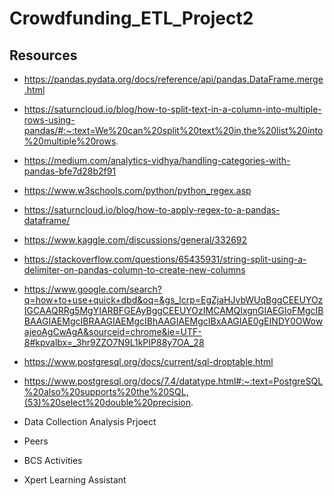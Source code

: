 # Crowdfunding_ETL_Project2

## Resources
- https://pandas.pydata.org/docs/reference/api/pandas.DataFrame.merge.html
- https://saturncloud.io/blog/how-to-split-text-in-a-column-into-multiple-rows-using-pandas/#:~:text=We%20can%20split%20text%20in,the%20list%20into%20multiple%20rows.
- https://medium.com/analytics-vidhya/handling-categories-with-pandas-bfe7d28b2f91
- https://www.w3schools.com/python/python_regex.asp
- https://saturncloud.io/blog/how-to-apply-regex-to-a-pandas-dataframe/
- https://www.kaggle.com/discussions/general/332692
- https://stackoverflow.com/questions/65435931/string-split-using-a-delimiter-on-pandas-column-to-create-new-columns
- https://www.google.com/search?q=how+to+use+quick+dbd&oq=&gs_lcrp=EgZjaHJvbWUqBggCEEUYOzIGCAAQRRg5MgYIARBFGEAyBggCEEUYOzIMCAMQIxgnGIAEGIoFMgcIBBAAGIAEMgcIBRAAGIAEMgcIBhAAGIAEMgcIBxAAGIAE0gEINDY0OWowajeoAgCwAgA&sourceid=chrome&ie=UTF-8#kpvalbx=_3hr9ZZO7N9L1kPIP88y7OA_28
- https://www.postgresql.org/docs/current/sql-droptable.html
- https://www.postgresql.org/docs/7.4/datatype.html#:~:text=PostgreSQL%20also%20supports%20the%20SQL,(53)%20select%20double%20precision.

- Data Collection Analysis Prjoect
- Peers
- BCS Activities
- Xpert Learning Assistant
